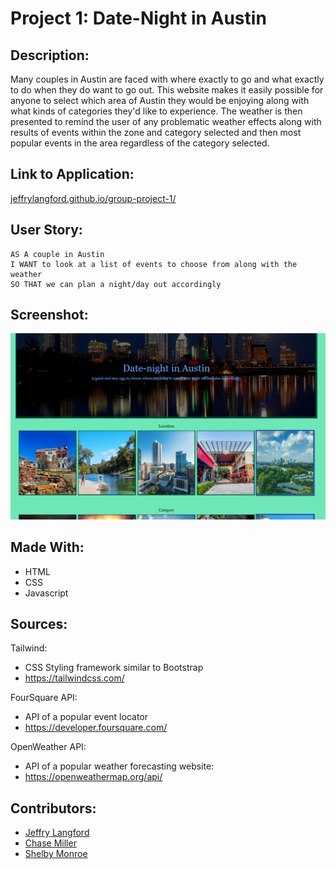 # Project 1: Date-Night in Austin

## Description:

Many couples in Austin are faced with where exactly to go and what exactly to do when they do want to go out. This website makes it easily possible for anyone to select which area of Austin they would be enjoying along with what kinds of categories they'd like to experience. The weather is then presented to remind the user of any problematic weather effects along with results of events within the zone and category selected and then most popular events in the area regardless of the category selected.

## Link to Application: 
[jeffrylangford.github.io/group-project-1/](https://jeffrylangford.github.io/group-project-1/)

## User Story:

```
AS A couple in Austin
I WANT to look at a list of events to choose from along with the weather
SO THAT we can plan a night/day out accordingly 
```

## Screenshot:

![alt text](./assets/images/Screenshot%202022-05-08%20035159.png)

## Made With:
- HTML
- CSS
- Javascript

## Sources:

Tailwind:
- CSS Styling framework similar to Bootstrap
- https://tailwindcss.com/

FourSquare API:
- API of a popular event locator
- https://developer.foursquare.com/

OpenWeather API:
- API of a popular weather forecasting website:
- https://openweathermap.org/api/

## Contributors:
- [Jeffry Langford](https://github.com/JeffryLangford)
- [Chase Miller](https://github.com/millerchase)
- [Shelby Monroe](https://github.com/smon4544)